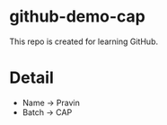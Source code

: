 # github-demo-cap
This repo is created for learning GitHub.

# Detail

- Name -> Pravin
- Batch -> CAP
